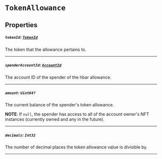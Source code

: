 
# `TokenAllowance`

## Properties

##### `tokenId`: [`TokenId`](reference/token/TokenId.md)

The token that the allowance pertains to.

---

##### `spenderAccountId`: [`AccountId`](reference/cryptocurrency/AccountId.md)

The account ID of the spender of the hbar allowance.

---

##### `amount`: `Uint64?`

The current balance of the spender's token allowance.

**NOTE**: If `null`, the spender has access to all of the account owner's NFT instances (currently
owned and any in the future).

---

##### `decimals`: `Int32`

The number of decimal places the token allowance value is divisible by.

---
